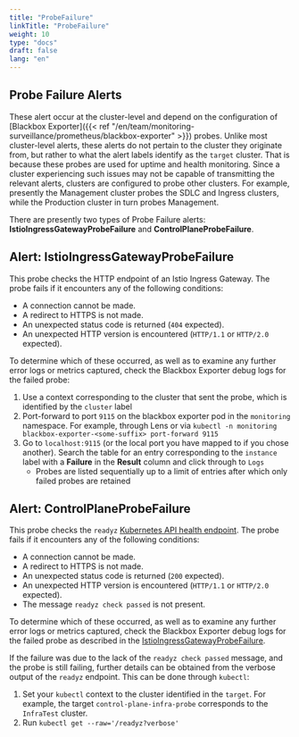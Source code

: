 ```yaml
---
title: "ProbeFailure"
linkTitle: "ProbeFailure"
weight: 10
type: "docs"
draft: false
lang: "en"
---
```



## Probe Failure Alerts

These alert occur at the cluster-level and depend on the configuration of [Blackbox Exporter]({{< ref "/en/team/monitoring-surveillance/prometheus/blackbox-exporter" >}}) probes. Unlike most cluster-level alerts, these alerts do not pertain to the cluster they originate from, but rather to what the alert labels identify as the `target` cluster. That is because these probes are used for uptime and health monitoring. Since a cluster experiencing such issues may not be capable of transmitting the relevant alerts, clusters are configured to probe other clusters. For example, presently the Management cluster probes the SDLC and Ingress clusters, while the Production cluster in turn probes Management.

There are presently two types of Probe Failure alerts: **IstioIngressGatewayProbeFailure** and **ControlPlaneProbeFailure**.

## Alert: IstioIngressGatewayProbeFailure

This probe checks the HTTP endpoint of an Istio Ingress Gateway. The probe fails if it encounters any of the following conditions:
- A connection cannot be made.
- A redirect to HTTPS is not made.
- An unexpected status code is returned (`404` expected).
- An unexpected HTTP version is encountered (`HTTP/1.1` or `HTTP/2.0` expected).

To determine which of these occurred, as well as to examine any further error logs or metrics captured, check the Blackbox Exporter debug logs for the failed probe:
1. Use a context corresponding to the cluster that sent the probe, which is identified by the `cluster` label
1. Port-forward to port `9115` on the blackbox exporter pod in the `monitoring` namespace. For example, through Lens or via `kubectl -n monitoring blackbox-exporter-<some-suffix> port-forward 9115`
1. Go to `localhost:9115` (or the local port you have mapped to if you chose another). Search the table for an entry corresponding to the `instance` label with a **Failure** in the **Result** column and click through to `Logs`
   - Probes are listed sequentially up to a limit of entries after which only failed probes are retained

## Alert: ControlPlaneProbeFailure

This probe checks the `readyz` [Kubernetes API health endpoint](https://kubernetes.io/docs/reference/using-api/health-checks/). The probe fails if it encounters any of the following conditions:
- A connection cannot be made.
- A redirect to HTTPS is not made.
- An unexpected status code is returned (`200` expected).
- An unexpected HTTP version is encountered (`HTTP/1.1` or `HTTP/2.0` expected).
- The message `readyz check passed` is not present.

To determine which of these occurred, as well as to examine any further error logs or metrics captured, check the Blackbox Exporter debug logs for the failed probe as described in the [IstioIngressGatewayProbeFailure](#alert-istioingressgatewayprobefailure).

If the failure was due to the lack of the `readyz check passed` message, and the probe is still failing, further details can be obtained from the verbose output of the `readyz` endpoint. This can be done through `kubectl`:
1. Set your `kubectl` context to the cluster identified in the `target`. For example, the target `control-plane-infra-probe` corresponds to the `InfraTest` cluster.
1. Run  `kubectl get --raw='/readyz?verbose'`

